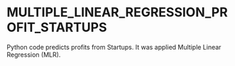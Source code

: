 # MULTIPLE_LINEAR_REGRESSION_PROFIT_STARTUPS
Python code predicts profits from Startups. It was applied Multiple Linear Regression (MLR).
